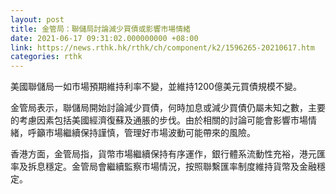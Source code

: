 ```yaml
---
layout: post
title: 金管局：聯儲局討論減少買債或影響市場情緒
date: 2021-06-17 09:31:02.000000000 +08:00
link: https://news.rthk.hk/rthk/ch/component/k2/1596265-20210617.htm
categories: rthk
---
```


美國聯儲局一如市場預期維持利率不變，並維持1200億美元買債規模不變。

金管局表示，聯儲局開始討論減少買債，何時加息或減少買債仍屬未知之數，主要的考慮因素包括美國經濟復蘇及通脹的步伐。由於相關的討論可能會影響市場情緒，呼籲市場繼續保持謹慎，管理好市場波動可能帶來的風險。

香港方面，金管局指，貨幣市場繼續保持有序運作，銀行體系流動性充裕，港元匯率及拆息穩定。金管局會繼續監察市場情況，按照聯繫匯率制度維持貨幣及金融穩定。
